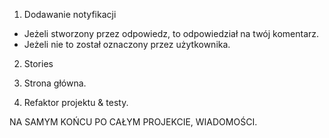 1. Dodawanie notyfikacji

- Jeżeli stworzony przez odpowiedz, to odpowiedział na twój komentarz.
- Jeżeli nie to został oznaczony przez użytkownika.

2. Stories

3. Strona główna.

4. Refaktor projektu & testy.

NA SAMYM KOŃCU PO CAŁYM PROJEKCIE, WIADOMOŚCI.
